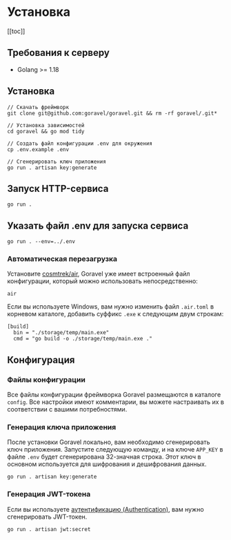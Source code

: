 # Установка

[[toc]]

## Требования к серверу

- Golang >= 1.18

## Установка

```shell
// Скачать фреймворк
git clone git@github.com:goravel/goravel.git && rm -rf goravel/.git*

// Установка зависимостей
cd goravel && go mod tidy

// Создать файл конфигурации .env для окружения
cp .env.example .env

// Сгенерировать ключ приложения
go run . artisan key:generate
```

## Запуск HTTP-сервиса

```
go run .
```

## Указать файл .env для запуска сервиса

```
go run . --env=../.env
```

### Автоматическая перезагрузка

Установите [cosmtrek/air](https://github.com/cosmtrek/air), Goravel уже имеет встроенный файл конфигурации, который можно использовать непосредственно:

```
air
```

Если вы используете Windows, вам нужно изменить файл `.air.toml` в корневом каталоге, добавить суффикс `.exe` к следующим двум строкам:

```
[build]
  bin = "./storage/temp/main.exe"
  cmd = "go build -o ./storage/temp/main.exe ."
```

## Конфигурация

### Файлы конфигурации

Все файлы конфигурации фреймворка Goravel размещаются в каталоге `config`. Все настройки имеют комментарии, вы можете настраивать их в соответствии с вашими потребностями.

### Генерация ключа приложения

После установки Goravel локально, вам необходимо сгенерировать ключ приложения. Запустите следующую команду, и на ключе `APP_KEY` в файле `.env` будет сгенерирована 32-значная строка. Этот ключ в основном используется для шифрования и дешифрования данных.

```
go run . artisan key:generate
```

### Генерация JWT-токена

Если вы используете [аутентификацию (Authentication)](../security/authentication.md), вам нужно сгенерировать JWT-токен.

```
go run . artisan jwt:secret
```

<CommentService/>